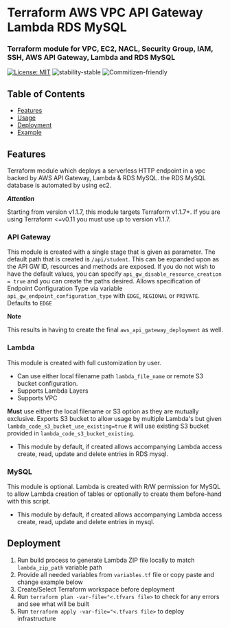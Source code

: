 # Terraform AWS VPC API Gateway Lambda RDS MySQL

### Terraform module for VPC, EC2, NACL, Security Group, IAM, SSH, AWS API Gateway, Lambda and RDS MySQL 
[![License: MIT](https://img.shields.io/badge/License-MIT-brightgreen.svg)](https://opensource.org/licenses/MIT)
![stability-stable](https://img.shields.io/badge/stability-stable-brightgreen.svg)
![Commitizen-friendly](https://img.shields.io/badge/commitizen-friendly-brightgreen.svg)

## Table of Contents
* [Features](#features)
* [Usage](#usage)
* [Deployment](#deployment)
* [Example](#example)

## Features
Terraform module which deploys a serverless HTTP endpoint in a vpc backed by AWS API Gateway, Lambda & RDS MySQL.
the RDS MySQL database is automated by using ec2.

 
***Attention***

Starting from version v1.1.7, this module targets Terraform v1.1.7+. If you are using Terraform <=v0.11 you must use up to version v1.1.7.

### API Gateway

This module is created with a single stage that is given as parameter.
The default path that is created is `/api/student`. This can be expanded upon as the API GW ID, resources and methods are exposed.
If you do not wish to have the default values, you can specify `api_gw_disable_resource_creation = true` and you can create the paths desired. 
Allows specification of Endpoint Configuration Type via variable `api_gw_endpoint_configuration_type` with `EDGE`, `REGIONAL` or `PRIVATE`. Defaults to `EDGE`


**Note** 

This results in having to create the final `aws_api_gateway_deployment` as well.


### Lambda

This module is created with full customization by user.
- Can use either local filename path `lambda_file_name` or remote S3 bucket configuration.
- Supports Lambda Layers
- Supports VPC

**Must** use either the local filename or S3 option as they are mutually exclusive. 
Exports S3 bucket to allow usage by multiple Lambda's but given `lambda_code_s3_bucket_use_existing=true` it will use existing S3 bucket provided in `lambda_code_s3_bucket_existing`.
- This module by default, if created allows accompanying Lambda access create, read, update and delete entries in RDS mysql.



### MySQL

This module is optional. Lambda is created with R/W permission for MySQL to allow Lambda creation of tables or optionally to create them before-hand with this script.
- This module by default, if created allows accompanying Lambda access create, read, update and delete entries in mysql.


## Deployment
1. Run build process to generate Lambda ZIP file locally to match `lambda_zip_path` variable path
2. Provide all needed variables from `variables.tf` file or copy paste and change example below
3. Create/Select Terraform workspace before deployment
4. Run `terraform plan -var-file="<.tfvars file>` to check for any errors and see what will be built
5. Run `terraform apply -var-file="<.tfvars file>` to deploy infrastructure

